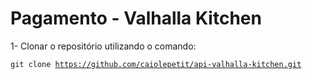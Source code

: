 # Pagamento - Valhalla Kitchen

1-	Clonar o repositório utilizando o comando:

<code>git clone https://github.com/caiolepetit/api-valhalla-kitchen.git</code>
